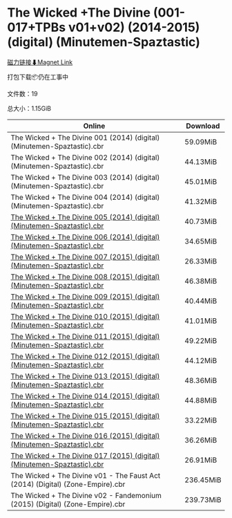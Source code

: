 # The Wicked +The Divine (001-017+TPBs v01+v02) (2014-2015) (digital) (Minutemen-Spaztastic)

[磁力链接⬇Magnet Link](magnet:?xt=urn:btih:0e2adaf77003f87172c7a7be24d6bd2f92594a70&dn=The%20Wicked%20%2BThe%20Divine%20%28001-017%2BTPBs%20v01%2Bv02%29%20%282014-2015%29%20%28digital%29%20%28Minutemen-Spaztastic%29)

打包下载📦仍在工事中

文件数：19

总大小：1.15GiB

Online | Download
--- | ---
The Wicked + The Divine 001 (2014) (digital) (Minutemen-Spaztastic).cbr | 59.09MiB
The Wicked + The Divine 002 (2014) (digital) (Minutemen-Spaztastic).cbr | 44.13MiB
The Wicked + The Divine 003 (2014) (digital) (Minutemen-Spaztastic).cbr | 45.01MiB
The Wicked + The Divine 004 (2014) (digital) (Minutemen-Spaztastic).cbr | 41.32MiB
[The Wicked + The Divine 005 (2014) (digital) (Minutemen-Spaztastic).cbr](https://github.com/alicewish/markdown/blob/master/comic/Wicked-Divine-005-2014-digital-Minutemen-Spaztastic-cbr.md) | 40.73MiB
[The Wicked + The Divine 006 (2014) (digital) (Minutemen-Spaztastic).cbr](https://github.com/alicewish/markdown/blob/master/comic/Wicked-Divine-006-2014-digital-Minutemen-Spaztastic-cbr.md) | 34.65MiB
[The Wicked + The Divine 007 (2015) (digital) (Minutemen-Spaztastic).cbr](https://github.com/alicewish/markdown/blob/master/comic/Wicked-Divine-007-2015-digital-Minutemen-Spaztastic-cbr.md) | 26.33MiB
[The Wicked + The Divine 008 (2015) (digital) (Minutemen-Spaztastic).cbr](https://github.com/alicewish/markdown/blob/master/comic/Wicked-Divine-008-2015-digital-Minutemen-Spaztastic-cbr.md) | 46.38MiB
[The Wicked + The Divine 009 (2015) (digital) (Minutemen-Spaztastic).cbr](https://github.com/alicewish/markdown/blob/master/comic/Wicked-Divine-009-2015-digital-Minutemen-Spaztastic-cbr.md) | 40.44MiB
[The Wicked + The Divine 010 (2015) (digital) (Minutemen-Spaztastic).cbr](https://github.com/alicewish/markdown/blob/master/comic/Wicked-Divine-010-2015-digital-Minutemen-Spaztastic-cbr.md) | 41.01MiB
[The Wicked + The Divine 011 (2015) (digital) (Minutemen-Spaztastic).cbr](https://github.com/alicewish/markdown/blob/master/comic/Wicked-Divine-011-2015-digital-Minutemen-Spaztastic-cbr.md) | 49.22MiB
[The Wicked + The Divine 012 (2015) (digital) (Minutemen-Spaztastic).cbr](https://github.com/alicewish/markdown/blob/master/comic/Wicked-Divine-012-2015-digital-Minutemen-Spaztastic-cbr.md) | 44.12MiB
[The Wicked + The Divine 013 (2015) (digital) (Minutemen-Spaztastic).cbr](https://github.com/alicewish/markdown/blob/master/comic/Wicked-Divine-013-2015-digital-Minutemen-Spaztastic-cbr.md) | 48.36MiB
[The Wicked + The Divine 014 (2015) (digital) (Minutemen-Spaztastic).cbr](https://github.com/alicewish/markdown/blob/master/comic/Wicked-Divine-014-2015-digital-Minutemen-Spaztastic-cbr.md) | 44.88MiB
[The Wicked + The Divine 015 (2015) (digital) (Minutemen-Spaztastic).cbr](https://github.com/alicewish/markdown/blob/master/comic/Wicked-Divine-015-2015-digital-Minutemen-Spaztastic-cbr.md) | 33.22MiB
[The Wicked + The Divine 016 (2015) (digital) (Minutemen-Spaztastic).cbr](https://github.com/alicewish/markdown/blob/master/comic/Wicked-Divine-016-2015-digital-Minutemen-Spaztastic-cbr.md) | 36.26MiB
[The Wicked + The Divine 017 (2015) (digital) (Minutemen-Spaztastic).cbr](https://github.com/alicewish/markdown/blob/master/comic/Wicked-Divine-017-2015-digital-Minutemen-Spaztastic-cbr.md) | 26.91MiB
The Wicked + The Divine v01 - The Faust Act (2014) (Digital) (Zone-Empire).cbr | 236.45MiB
The Wicked + The Divine v02 - Fandemonium (2015) (Digital) (Zone-Empire).cbr | 239.73MiB